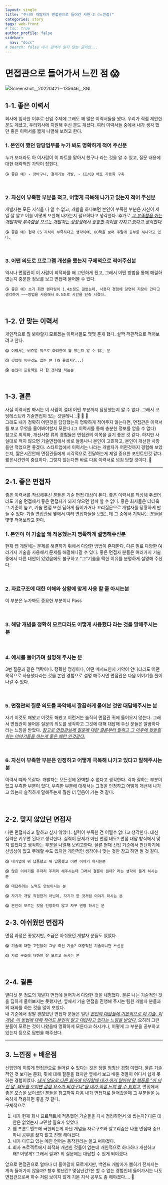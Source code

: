 ```yaml
---
layout: single
title: "주니어 개발자가 면접관으로 들어간 사연-2 (느낀점)"
categories: story
tags: web-front
# toc: true
author_profile: false
sidebar:
  nav: "docs"
# search: false 내가 검색이 원치 않는 글이면...
---
```


# 면접관으로 들어가서 느낀 점 😱

![Screenshot＿20220421－135646＿SNL](/images/2022-12-04-fifth/snl.jpg)

## 1-1. 좋은 이력서

회사에 입사한 이후로 신입 주제에 그래도 꽤 많은 이력서들을 봤다. 우리가 직접 제안한 분도 계셨고, 우리회사에 지원해 주신 분도 계셨다. 여러 이력서들 중에서 내가 생각 했던 좋은 이력서를 짧게 나열해 보려고 한다.

### 1. **본인이 했던 담당업무를 누가 봐도 명확하게 적어 주신분**

누가 보더라도 아 이사람이 이 파트를 맡아서 했구나 라는 것을 알 수 있고, 질문 내용에 대한 대략적인 가닥이 잡힌다.<br/>

    😘 좋은 예) - 장바구니, 결제기능 개발, - CI/CD 배포 자동화 구축

<br/>

### 2. **자신이 부족한 부분을 적고, 어떻게 극복해 나가고 있는지 적어 주신분**

개발자는 모든 지식을 다 알 수 없고, 개발을 하다보면 본인이 부족한 부분은 자신이 제일 잘 알고 이를 어떻게 보완해 나가는지 필요하다고 생각한다. 추가로 <u>_그 부족함을 아는 개발자와 부족함을 모르는 개발자는 성장성에서 굉장한 차이를 가지고 있다고 생각한다._</u><br/>

    😘 좋은 예) 현재 CS 지식이 부족하다고 생각하여, OO책을 보며 주말에 공부를 해나가고 있다.

<br/>

### 3. **어떤 의도로 프로그램 개선을 했는지 구체적으로 적어주신분**

역시나 면접관이 이 사람이 최적화를 왜 고민하게 됬고, 그래서 어떤 방법을 통해 해결하였는지 충분한 정보를 보고 면접때 물어볼 수 있다.<br/>

    😘 좋은 예) 초기 화면 렌더링이 1.4초정도 걸렸는데, 사용자 경험에 당연히 지장이 간다고 생각하여 ~~~방법을 사용해서 0.5초로 시간을 단축 시켰다.

<br/>

## 1-2. 안 맞는 이력서

개인적으로 뭘 봐야할지 모르겠는 이력서들도 몇몇 존재 했다. 살짝 객관적으로 적어보려고 한다.

    😱 이력서는 비쥬얼 적으로 화려한데 뭘 했는지 알 수 없는 분

    😱 깃헙에 아무것도 없는 분 (왜 올렸지?...)

    😱 본인이 프로젝트 다 한 것처럼 적는분

<br/>

## 1-3. 결론

사실 이력서만 봐서는 이 사람이 절대 어떤 부분까지 담당했는지 알 수 없다. 그래서 코딩테스트와 기술면접이 있는 것일테니...🧐 🧐 🧐<br/>그래도 내가 정확히 어떤것을 담당했는지 명확하게 적어주지 않는다면, 면접관은 이력서를 보고 무엇을 물어봐야할지 모른다.(그 이력서를 통해 충분한 정보를 얻을 수 없다)<br/> 참고로 최적화, 개선사항 류의 경험들은 면접관의 이목을 끌기 좋은 것 같다. 하지만 사실대로 적지 않으면 기술면접에서 바로 들통나니 본인이 고민하고, 본인이 개선한 사항들만 적었으면 좋겠다. 스타트업에서 이력서는 나라는 개발자가 어떤것까지 경험해 보았는지, 짧은시간안에 면접관들에게 시각적으로 전달하는게 제일 중요한 포인트인것 같다.
짧은시간안이 중요하다. 그렇지 않는다면 바로 다음 이력서로 넘김 당할 것이다. 🥲

---

## 2-1. 좋은 면접자

좋은 이력서를 작성해주신 분들은 기술 면접 대상이 된다. 좋은 이력서를 작성해 주셨더라도 기술 면접에서 좋은 면접자가 되지 않으면 함께 할 수 없다. 좋은 회사들은 더더욱 그 기준이 높고, 기술 면접 또한 딥하게 들어가거나 꼬리질문으로 개발자를 당황하게 만들 수 있다. 기술 면접관님 옆에서 여러 면접자들을 보았는데 그 중에서 기억나는 분들을 몇몇 적어보려고 한다.

### 1. **본인이 이 기술을 왜 적용했는지 명확하게 설명해주신분**

현재 웹 개발에는 문제를 해결하기 위해서 다양한 방법이 존재한다. 다른 말로 다양한 여러가지 기술을 사용해서 문제를 해결해나갈 수 있다. 좋은 면접자 분들은 여러가지 기술중에서 다른 대안이 있었음에도 불구하고 "그"기술을 택한 이유를 분명하게 설명해 주셨다.

<br/>

### 2. **자료구조에 대한 이해와 상황에 맞게 사용 할 줄 아시는분**

이 부분은 누가봐도 중요한 부분이니 Pass

<br/>

### 3. **해당 개념을 정확히 모르더라도 어떻게 사용했다 라는 것을 말해주시는 분**

<br/>

### 4. **예시를 들어가며 설명해 주시는 분**

3번 질문과 같은 맥락이다. 정확한 명칭이나, 어떤 메서드인지 기악이 안나더라도 어떤 목적으로 사용했다라는 것을 본인 경험으로 설명 해주시면 면접관은 다음 이야기를 풀어 나갈 수 있다.

<br/>

### 5. **면접관의 질문 의도를 파악해서 깔끔하게 물어본 것만 대답해주시는 분**

자기 이것도 해봤고 이것도 해봤고 이런거는 솔직히 면접관 귀에 들어오지 않는다. 그래서 면접관이 물어본 질문의 의도를 생각하고 그것에 대해 대답해 주신 분들은 깔끔하다라는 느낌을 받았다. <u>_참고로 면접관님께 질문에 대한 결론부터 말하고 그 이후에 뒷받침 하는 이야기들을 하는게 좋은 패턴 인것같다._</u>

<br/>

### 6. **자신이 부족한 부분은 인정하고 어떻게 극복해 나가고 있다고 말해주시는 분**

이력서 떄와 똑같다. 개발자는 모든것에 완벽할 수 없다고 생각한다. 각자 잘하는 부분이 있고 부족한 부분이 있다. 부족한 부분에 대해서는 그것을 인정하고 어떻게 개선해 나가고 있는지 솔직하게 말해주는게 훨씬 더 믿음이 가는 것 같다.

<br/>

## 2-2. 맞지 않았던 면접자

나쁜 면접자라고 말하고 싶지 않았다. 실력이 부족한 건 어쩔수 없다고 생각한다. 대신 실력은 키우면 된다고 생각한다. 실력이 문제가 아닌 면접 태도? 면접 대답 방식에서 맞지 않았다고 생각하는 부분을 나열해 보려고한다. 물론 현재 신입 기준에서 판단하기에 신빙성이 없고 무례할 수도 있지만 개인적인 생각이니 맞는 것만 참고 하면 될 것 같다.

    😱 대기업에 뭐 납품했고 뭐 납품했고 이런 이야기 하시는분

    😱 많은 이야기를 주저리 주저리 해주시는데 그래서 결론이 뭔데? 라는 생각이 들게 하시는 분

    😱 대답하려는 노력도 안보이시는 분

    😱 자기가 개발 직접한거 아닌데, 자기가 한 것처럼 이야기 하시는 분

    😱 본인이 모르는 것을 인정하지 않고 자꾸 변명 하시는 분

## 2-3. 아쉬웠던 면접자

면접 과정은 좋았지만, 조금은 아쉬웠던 개발자 분들도 있었다.

    😱 기술에 대한 고민없이 그냥 최신 기술? 대중적인 기술이니깐 쓰신분

    😱 자료 구조에 대하여 잘 모르고 쓰시는 분

<br/>

## 2-4. 결론

열다섯 분 정도의 개발자 면접에 들어가서 다양한 것을 체험했다. 물론 나는 기술적인 것을 딥하게 물어보지는 못했지만, 옆에서 기술 면접을 진행해 주시는 팀원 개발자 분들과의 대화를 하는 것을 많이 보았다. <br/> 내 기준에서 정말 괜찮았던 면접자 분들은 일단 <u>_본인의 대답들에 기본적으로 이 기술, 이 개념, 이 방법에 대해 적어도 본인이 알고 대답하고 있다는 느낌을 받았다._</u> 오히려 그런 분들이 모르는 것이 나왔을때 명확하게 모른다고 하시거나, 어떻게 그 부분을 공부하고 있는지 등으로 답변을 해주셨다.

---

## 3. 느낀점 + 배운점

신입인데 이렇게 면접관으로 들어갈 수 있다는 것은 정말 엄청난 경험 이었다. 물론 기술적인 것 보다는 문화, 핏에 대해 질문을 했지만 옆에서 보고 배운 것들이 어디서 쉽게 못하는 경험이었다. <u>_내가 앞으로 다른 회사에 이직할때 내가 하지 말아야 할 행동들 "아 이런 말, 태도를 보이면 감점 요소가 되겠구나"을 내가 직접 느껴 볼 수 있었고_</u>, 면접에서 좋은 모습을 보이셨던 분들을 참고하여 다음 내가 면접자로 들어갔을때 그 부분들을 능숙하게 적용하면 좋을 것 같다. <br/>
구체적으로

1. 내가 현재 회사 프로젝트에 적용했던 기술들을 다시 정리하면서 왜 썼는지? 다른 대안은 없었는지 고민할 필요가 있었다
2. 웹 프론트엔드에 국한되는게 아닌 개념들 자료구조와 알고리즘은 나름 면접때 중요하니 공부를 끊지 않고 진행 해야겠다.
3. 내가 다루고 있는 메인 언어는 동작원리는 알고 써야겠다.
4. 회사 프로젝트에서 최적화 개선한 것들이 없는데 개인적으로 하나하나 개선하고 왜? 어떻게? 그래서 결과? 의 질문에는 대답할 수 있게 되야겠다.

앞으로 면접관으로 얼마나 더 들어갈지 모르게지만, 백엔드 개발자가 뽑히기 전까지는 계속 들어가지 않을까? 향후 몇년간? 몇십년간?은 할 수 없는 경험인데 들어가서는 나도 면접관으로써 하수 처럼 보이지 않게 기본 지식 공부도 좀 해야겠다.... 🥲

